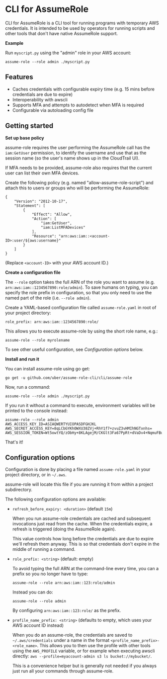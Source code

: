 # CLI for AssumeRole

CLI for AssumeRole is a CLI tool for running programs with temporary AWS credentials. It is intended to be used by operators for running scripts and other tools that don't have native AssumeRole support.

**Example**

Run `myscript.py` using the "admin" role in your AWS account:

```
assume-role --role admin ./myscript.py
```

## Features

* Caches credentials with configurable expiry time (e.g. 15 mins before credentials are due to expire)
* Interoperability with awscli
* Supports MFA and attempts to autodetect when MFA is required
* Configurable via autoloading config file

## Getting started

**Set up base policy**

assume-role requires the user performing the AssumeRole call has the `iam:GetUser` permission, to identify the username and use that as the session name (so the user's name shows up in the CloudTrail UI).

If MFA needs to be provided, assume-role also requires that the current user can list their own MFA devices.

Create the following policy (e.g. named "allow-assume-role-script") and attach this to users or groups who will be performing the AssumeRole:

```
{
    "Version": "2012-10-17",
    "Statement": [
        {
            "Effect": "Allow",
            "Action": [
                "iam:GetUser",
                "iam:ListMFADevices"
            ],
            "Resource": "arn:aws:iam::<account-ID>:user/${aws:username}"
        }
    ]
}
```

(Replace `<account-ID>` with your AWS account ID.)

**Create a configuration file**

The `--role` option takes the full ARN of the role you want to assume (e.g. `arn:aws:iam::1234567890:role/admin`). To save humans on typing, you can specify the role prefix in configuration, so that you only need to use the named part of the role (i.e. `--role admin`).

Create a YAML-based configuration file called `assume-role.yaml` in root of your project directory:

```
role_prefix: arn:aws:iam::1234567890:role/
```

This allows you to execute assume-role by using the short role name, e.g.:

```
assume-role --role myrolename
```

To see other useful configuration, see *Configuration options* below.

**Install and run it**

You can install assume-role using go get:

```
go get -u github.com/uber/assume-role-cli/cli/assume-role
```

Now, run a command:

```
assume-role --role admin ./myscript.py
```

If you run it without a command to execute, environment variables will be printed to the console instead:

```
assume-role --role admin
AWS_ACCESS_KEY_ID=ASIAQWERTYUIOPASDFGHJKL
AWS_SECRET_ACCESS_KEY=8qLCbGYKhOWXU38ZVj+RhY1f7+zvuZ3vHMIhNGTxnhs=
AWS_SESSION_TOKEN=Wt5owtYQ/zObHy+8KLAgejM/CKGlt3Fa67PpRt+dVaDv4+NqmuFBu6VCkV1jmtfr82eABf9R2sN76ezZ1NIaaKnnkx8fk1WIH7jb7e5KYD0gsaOaAFIKEsMBMixvrFcxTe4Xth8D7lCohZZLTU2I2kazJxOrE249Xwq61hh1ZTezKHNvqek9BbItQdaWoniEkJz9vtTgXYSxnBJoV+VIsSa7KyDcLrteHVKdLx7qkxvsZvXkvmPRnQtnrGBeT3pm7LIlc2xOiKgAxuDf8gW5RWORrz71DdzFfPVqi0lAw5Hx0Qx/9gipuTPr5DICUzah8l64w4t21R0L9T1r84NAjA==
```

That's it!

## Configuration options

Configuration is done by placing a file named `assume-role.yaml` in your project directory, or in `~/.aws`.

assume-role will locate this file if you are running it from within a project subdirectory.

The following configuration options are available:

* `refresh_before_expiry: <duration>` (default `15m`)

    When you run assume-role credentials are cached and subsequent invocations just read from the cache. When the credentials expire, a refresh is triggered (doing the AssumeRole again).

    This value controls how long before the credentials are due to expire we'll refresh them anyway. This is so that credentials don't expire in the middle of running a command.

* `role_prefix: <string>` (default: empty)

    To avoid typing the full ARN at the command-line every time, you can a prefix so you no longer have to type:

    ```
    assume-role --role arn:aws:iam::123:role/admin
    ```

    Instead you can do:

    ```
    assume-role --role admin
    ```

    By configuring `arn:aws:iam::123:role/` as the prefix.

* `profile_name_prefix: <string>` (defaults to empty, which uses your AWS account ID instead)

    When you do an assume-role, the credentials are saved to `~/.aws/credentials` under a name in the format `<profile_name_prefix>-<role_name>`. This allows you to then use the profile with other tools using the `AWS_PROFILE` variable, or for example when executing awscli directly: `aws --profile=myaccount-admin s3 ls bucket://mybucket/`.

    This is a convenience helper but is generally not needed if you always just run all your commands through assume-role.
